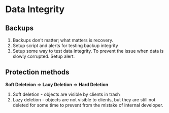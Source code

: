 # Data Integrity

## Backups
1. Backups don't matter; what matters is recovery.
1. Setup script and alerts for testing backup integrity
1. Setup some way to test data integrity. To prevent the issue when data is slowly corrupted. Setup alert.

## Protection methods
**Soft Deleteion** => **Laxy Deletion** => **Hard Deletion**
1. Soft deletion - objects are visible by clients in trash
1. Lazy deletion - objects are not visible to clients, but they are still not deleted for some time to prevent from the mistake of internal developer.
